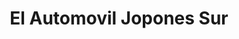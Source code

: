 ---
title: "El Automovil Jopones Sur"
url: /quito/el-automovil-jopones-sur/
shop: reparación de automóviles
---